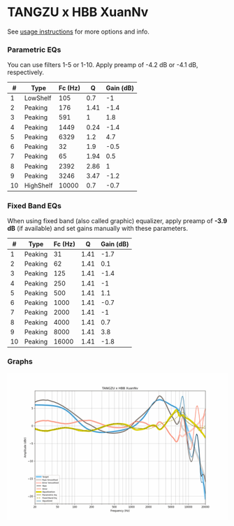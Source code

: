 # TANGZU x HBB XuanNv
See [usage instructions](https://github.com/jaakkopasanen/AutoEq#usage) for more options and info.

### Parametric EQs
You can use filters 1-5 or 1-10. Apply preamp of -4.2 dB or -4.1 dB, respectively.

|   # | Type      |   Fc (Hz) |    Q |   Gain (dB) |
|-----|-----------|-----------|------|-------------|
|   1 | LowShelf  |       105 | 0.7  |        -1   |
|   2 | Peaking   |       176 | 1.41 |        -1.4 |
|   3 | Peaking   |       591 | 1    |         1.8 |
|   4 | Peaking   |      1449 | 0.24 |        -1.4 |
|   5 | Peaking   |      6329 | 1.2  |         4.7 |
|   6 | Peaking   |        32 | 1.9  |        -0.5 |
|   7 | Peaking   |        65 | 1.94 |         0.5 |
|   8 | Peaking   |      2392 | 2.86 |         1   |
|   9 | Peaking   |      3246 | 3.47 |        -1.2 |
|  10 | HighShelf |     10000 | 0.7  |        -0.7 |

### Fixed Band EQs
When using fixed band (also called graphic) equalizer, apply preamp of **-3.9 dB** (if available) and set gains manually with these parameters.

|   # | Type    |   Fc (Hz) |    Q |   Gain (dB) |
|-----|---------|-----------|------|-------------|
|   1 | Peaking |        31 | 1.41 |        -1.7 |
|   2 | Peaking |        62 | 1.41 |         0.1 |
|   3 | Peaking |       125 | 1.41 |        -1.4 |
|   4 | Peaking |       250 | 1.41 |        -1   |
|   5 | Peaking |       500 | 1.41 |         1.1 |
|   6 | Peaking |      1000 | 1.41 |        -0.7 |
|   7 | Peaking |      2000 | 1.41 |        -1   |
|   8 | Peaking |      4000 | 1.41 |         0.7 |
|   9 | Peaking |      8000 | 1.41 |         3.8 |
|  10 | Peaking |     16000 | 1.41 |        -1.8 |

### Graphs
![](./TANGZU%20x%20HBB%20XuanNv.png)
